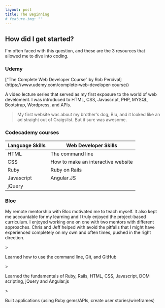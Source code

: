 ```yaml
---
layout: post
title: The Beginning
# feature-img: ""
---
```


<h2>How did I get started?</h2>

I'm often faced with this question, and these are the 3 resources that allowed me to dive into coding.

<h3>Udemy</h3>
[“The Complete Web Developer Course” by Rob Percival](https://www.udemy.com/complete-web-developer-course/) 
<p>A video lecture series that served as my first exposure to the world of web develoment. I was introduced to HTML, CSS, Javascript, PHP, MYSQL, Bootstrap, Wordpress, and APIs.</p>

> My first website was about my brother's dog, Blu, and it looked like an ad straight out of Craigslist. But it sure was awesome.

<h3>Codecademy courses</h3>

Language Skills  | Web Developer Skills
---------------- | --------------------
HTML             | The command line
CSS              | How to make an interactive website
Ruby             | Ruby on Rails
Javascript       | Angular.JS
jQuery           | 

<h3>Bloc</h3>
<p>My remote mentorship with Bloc motivated me to teach myself. It also kept me accountable for my learning and I truly enjoyed the project-based curriculum. I enjoyed working one on one with two mentors with different approaches. Chris and Jeff helped with avoid the pitfalls that I might have experienced completely on my own and often times, pushed in the right direction.</p>
> <p>Learned how to use the command line, Git, and GitHub</p> 
> <p>Learned the fundamentals of Ruby, Rails, HTML, CSS, Javascript, DOM scripting, jQuery and Angular.js</p>
> <p>Built applications (using Ruby gems/APIs, create user stories/wireframes)</p> 

